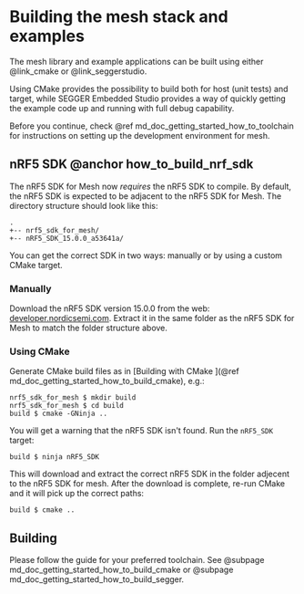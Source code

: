 # Building the mesh stack and examples

The mesh library and example applications can be built using either @link_cmake <!--CMake: https://cmake.org/--> or
@link_seggerstudio<!--SEGGER Embedded Studio: https://www.segger.com/products/development-tools/embedded-studio/?L=0-->.

Using CMake provides the possibility to build both for host (unit tests) and target, while SEGGER
Embedded Studio provides a way of quickly getting the example code up and running with full debug
capability.

Before you continue, check @ref md_doc_getting_started_how_to_toolchain for instructions on setting up the
development environment for mesh.

## nRF5 SDK @anchor how_to_build_nrf_sdk
The nRF5 SDK for Mesh now *requires* the nRF5 SDK to compile. By default, the nRF5 SDK is expected
to be adjacent to the nRF5 SDK for Mesh. The directory structure should look like this:

    .
    +-- nrf5_sdk_for_mesh/
    +-- nRF5_SDK_15.0.0_a53641a/


You can get the correct SDK in two ways: manually or by using a custom CMake target.

### Manually
Download the nRF5 SDK version 15.0.0 from the web:
<a href="http://developer.nordicsemi.com/nRF5_SDK/nRF5_SDK_v15.x.x/" target="_blank">developer.nordicsemi.com</a>.
Extract it in the same folder as the nRF5 SDK for Mesh to match the folder structure above.

### Using CMake

Generate CMake build files as in [Building with CMake ](@ref md_doc_getting_started_how_to_build_cmake),
e.g.:

    nrf5_sdk_for_mesh $ mkdir build
    nrf5_sdk_for_mesh $ cd build
    build $ cmake -GNinja ..

You will get a warning that the nRF5 SDK isn't found. Run the `nRF5_SDK` target:

    build $ ninja nRF5_SDK

This will download and extract the correct nRF5 SDK in the folder adjecent to the nRF5 SDK for mesh.
After the download is complete, re-run CMake and it will pick up the correct paths:

    build $ cmake ..

## Building

Please follow the guide for your preferred toolchain. See @subpage md_doc_getting_started_how_to_build_cmake or
@subpage md_doc_getting_started_how_to_build_segger.